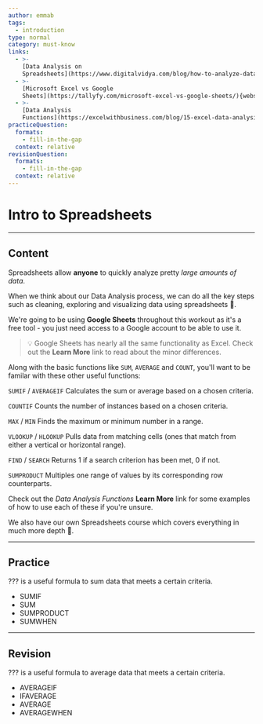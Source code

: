 ```yaml
---
author: emmab
tags:
  - introduction
type: normal
category: must-know
links:
  - >-
    [Data Analysis on
    Spreadsheets](https://www.digitalvidya.com/blog/how-to-analyze-data-in-excel/){website}
  - >-
    [Microsoft Excel vs Google
    Sheets](https://tallyfy.com/microsoft-excel-vs-google-sheets/){website}
  - >-
    [Data Analysis
    Functions](https://excelwithbusiness.com/blog/15-excel-data-analysis-functions-need/){website}
practiceQuestion:
  formats:
    - fill-in-the-gap
  context: relative
revisionQuestion:
  formats:
    - fill-in-the-gap
  context: relative
---
```


# Intro to Spreadsheets


---

## Content

Spreadsheets allow **anyone** to quickly analyze pretty *large amounts of data*.

When we think about our Data Analysis process, we can do all the key steps such as cleaning, exploring and visualizing data using spreadsheets 🎉.

We're going to be using **Google Sheets** throughout this workout as it's a free tool - you just need access to a Google account to be able to use it.

> 💡 Google Sheets has nearly all the same functionality as Excel. Check out the **Learn More** link to read about the minor differences.

Along with the basic functions like `SUM`, `AVERAGE` and `COUNT`, you'll want to be familar with these other useful functions:

`SUMIF` / `AVERAGEIF`
Calculates the sum or average based on a chosen criteria.

`COUNTIF`
Counts the number of instances based on a chosen criteria.

`MAX` / `MIN`
Finds the maximum or minimum number in a range.

`VLOOKUP` / `HLOOKUP`
Pulls data from matching cells (ones that match from either a vertical or horizontal range).

`FIND` / `SEARCH`
Returns 1 if a search criterion has been met, 0 if not.

`SUMPRODUCT`
Multiples one range of values by its corresponding row counterparts.

Check out the *Data Analysis Functions* **Learn More** link for some examples of how to use each of these if you're unsure.

We also have our own Spreadsheets course which covers everything in much more depth 🔎. 


---

## Practice

??? is a useful formula to sum data that meets a certain criteria.

- SUMIF
- SUM
- SUMPRODUCT
- SUMWHEN


---

## Revision

??? is a useful formula to average data that meets a certain criteria.

- AVERAGEIF
- IFAVERAGE
- AVERAGE
- AVERAGEWHEN

